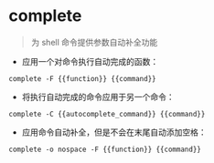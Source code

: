 # complete

> 为 shell 命令提供参数自动补全功能

- 应用一个对命令执行自动完成的函数：

`complete -F {{function}} {{command}}`

- 将执行自动完成的命令应用于另一个命令：

`complete -C {{autocomplete_command}} {{command}}`

- 应用命令自动补全，但是不会在末尾自动添加空格：

`complete -o nospace -F {{function}} {{command}}`

[#]: contributors: ([潘潘]，[6 °分离]，[Datura stramonium L.])